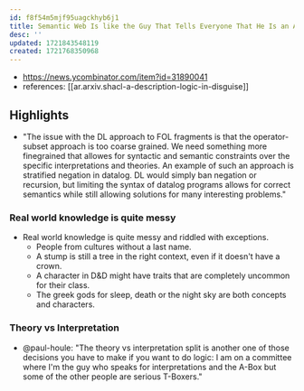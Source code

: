 ```yaml
---
id: f8f54m5mjf95uagckhyb6j1
title: Semantic Web Is like the Guy That Tells Everyone That He Is an Asshole
desc: ''
updated: 1721843548119
created: 1721768350968
---
```


- https://news.ycombinator.com/item?id=31890041
- references: [[ar.arxiv.shacl-a-description-logic-in-disguise]]

## Highlights

- "The issue with the DL approach to FOL fragments is that the operator-subset approach is too coarse grained. We need something more finegrained that allowes for syntactic and semantic constraints over the specific interpretations and theories. An example of such an approach is stratified negation in datalog. DL would simply ban negation or recursion, but limiting the syntax of datalog programs allows for correct semantics while still allowing solutions for many interesting problems."

### Real world knowledge is quite messy

- Real world knowledge is quite messy and riddled with exceptions. 
  - People from cultures without a last name. 
  - A stump is still a tree in the right context, even if it doesn't have a crown. 
  - A character in D&D might have traits that are completely uncommon for their class. 
  - The greek gods for sleep, death or the night sky are both concepts and characters.

### Theory vs Interpretation

- @paul-houle: "The theory vs interpretation split is another one of those decisions you have to make if you want to do logic: I am on a committee where I'm the guy who speaks for interpretations and the A-Box but some of the other people are serious T-Boxers."